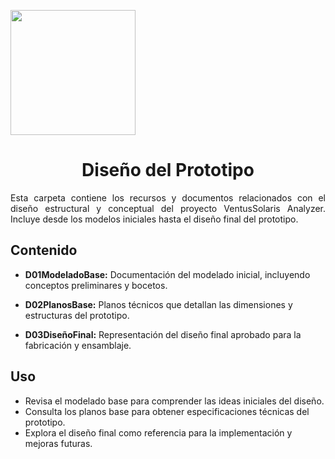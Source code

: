 <p align="left">
  <img src="https://github.com/user-attachments/assets/2cae9b13-d1de-4a5a-a827-643818c98091" width="200">
  <h1 align="center">Diseño del Prototipo</h1>
</p>

<p align="justify">Esta carpeta contiene los recursos y documentos relacionados con el diseño estructural y conceptual del proyecto VentusSolaris Analyzer. Incluye desde los modelos iniciales hasta el diseño final del prototipo.</p>

## Contenido

- <strong>D01ModeladoBase:</strong> Documentación del modelado inicial, incluyendo conceptos preliminares y bocetos.

- <strong>D02PlanosBase:</strong> Planos técnicos que detallan las dimensiones y estructuras del prototipo.

- <strong>D03DiseñoFinal:</strong> Representación del diseño final aprobado para la fabricación y ensamblaje.

## Uso

- Revisa el modelado base para comprender las ideas iniciales del diseño.
- Consulta los planos base para obtener especificaciones técnicas del prototipo.
- Explora el diseño final como referencia para la implementación y mejoras futuras.